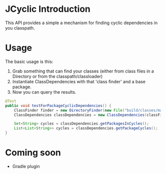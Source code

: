 # JCyclic Introduction
This API provides a simple a mechanism for finding cyclic dependencies in you classpath.
# Usage
The basic usage is this:

1. Grab something that can find your classes (either from class files in a Directory or from the classpath/classloader)
2. Instantiate ClassDependencies with that 'class finder' and a base package.
3. Now you can query the results.

```java
@Test
public void testForPackageCyclicDependencies() {
    ClassFinder finder = new DirectoryFinder(new File("build/classes/main"));
    ClassDependencies classDependencies = new ClassDependencies(classFinder, "se.cyclic.jcyclic");

    Set<String> cycles = classDependencies.getPackagesInCycles();
    List<List<String>> cycles = classDependencies.getPackageCycles();
}
```
# Coming soon
- Gradle plugin
  
    
